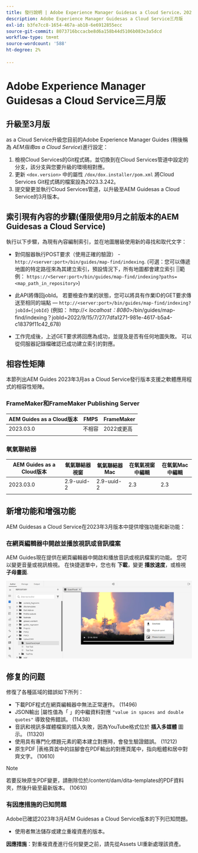 ```yaml
---
title: 發行說明 | Adobe Experience Manager Guidesas a Cloud Service，2023年3月發行
description: Adobe Experience Manager Guidesas a Cloud Service三月版
exl-id: b3fe7cc8-1654-467a-ab18-6e6912855ecc
source-git-commit: 8073716bccacbe8d6a158b44d5106b083e3a5dcd
workflow-type: tm+mt
source-wordcount: '588'
ht-degree: 2%

---
```


# Adobe Experience Manager Guidesas a Cloud Service三月版

## 升級至3月版

as a Cloud Service升級您目前的Adobe Experience Manager Guides (稍後稱為 *AEM指南as a Cloud Service*)進行設定：
1. 檢視Cloud Services的Git程式碼，並切換到在Cloud Services管道中設定的分支，該分支與您要升級的環境相對應。
2. 更新 `<dox.version>` 中的屬性 `/dox/dox.installer/pom.xml` 將Cloud Services Git程式碼的檔案設為2023.3.242。
3. 提交變更並執行Cloud Services管道，以升級至AEM Guidesas a Cloud Service的3月版本。

## 索引現有內容的步驟(僅限使用9月之前版本的AEM Guidesas a Cloud Service)

執行以下步驟，為現有內容編制索引，並在地圖層級使用新的尋找和取代文字：

* 對伺服器執行POST要求（使用正確的驗證） - `http://<server:port>/bin/guides/map-find/indexing`.
(可選：您可以傳遞地圖的特定路徑來為其建立索引，預設情況下，所有地圖都會建立索引 ||範例： `https://<Server:port>/bin/guides/map-find/indexing?paths=<map_path_in_repository>`)

* 此API將傳回jobId。 若要檢查作業的狀態，您可以將具有作業ID的GET要求傳送至相同的端點 —  `http://<server:port>/bin/guides/map-find/indexing?jobId={jobId}`
(例如： http://&lt;
_localhost：8080_>/bin/guides/map-find/indexing？jobId=2022/9/15/7/27/7dfa1271-981e-4617-b5a4-c18379f11c42_678)

* 工作完成後，上述GET要求將回應為成功，並提及是否有任何地圖失敗。 可以從伺服器記錄檔確認已成功建立索引的對應。

## 相容性矩陣

本節列出AEM Guides 2023年3月as a Cloud Service發行版本支援之軟體應用程式的相容性矩陣。

### FrameMaker和FrameMaker Publishing Server

| AEM Guides as a Cloud版本 | FMPS | FrameMaker |
| --- | --- | --- |
| 2023.03.0 | 不相容 | 2022或更高 |
|  |  |  |


### 氧氣聯結器

| AEM Guides as a Cloud版本 | 氧氣聯結器視窗 | 氧氣聯結器Mac | 在氧氣視窗中編輯 | 在氧氣Mac中編輯 |
| --- | --- | --- | --- | --- |
| 2023.03.0 | 2.9-uuid-2 | 2.9-uuid-2 | 2.3 | 2.3 |
|  |  |  |  |


## 新增功能和增强功能

AEM Guidesas a Cloud Service在2023年3月版本中提供增強功能和新功能：

### 在網頁編輯器中開啟並播放視訊或音訊檔案

AEM Guides現在提供在網頁編輯器中開啟和播放音訊或視訊檔案的功能。 您可以變更音量或視訊檢視。 在快捷選單中，您也有 **下載**，變更 **播放速度**，或檢視 **子母畫面**.

<img src="assets/video-web-editor.png" alt="播放視訊" width="600">


## 修复的问题

修復了各種區域的錯誤如下所列：

* 下載PDF程式在網頁編輯器中無法正常運作。 (11496)
* JSON輸出 |屬性值為「 」的中繼資料對應 `"value in spaces and double quotes"` 導致發佈錯誤。 (11438)
* 音訊和視訊多媒體檔案的插入失敗，因為YouTube格式位於 **插入多媒體** 圖示。 (11320)
* 使用具有專門化標題元素的範本建立對應時，會發生驗證錯誤。 (11212)
* 原生PDF |表格頁首中的註腳會在PDF輸出的對應頁尾中，指向粗體和居中對齊文字。 (10610)
>[!NOTE]
>
>若要反映原生PDF變更，請刪除位於/content/dam/dita-templates的PDF資料夾，然後升級至最新版本。 (10610)

### 有因應措施的已知問題

Adobe已確認2023年3月AEM Guidesas a Cloud Service版本的下列已知問題。

* 使用者無法儲存或建立重複資產的版本。

**因應措施**：對重複資產進行任何變更之前，請先從Assets UI重新處理該資產。
